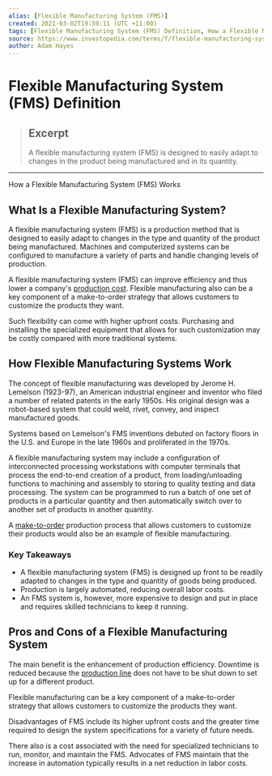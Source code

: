 ```yaml
---
alias: [Flexible Manufacturing System (FMS)]
created: 2021-03-02T19:59:11 (UTC +11:00)
tags: [Flexible Manufacturing System (FMS) Definition, How a Flexible Manufacturing System (FMS) Works]
source: https://www.investopedia.com/terms/f/flexible-manufacturing-system.asp
author: Adam Hayes
---
```


# Flexible Manufacturing System (FMS) Definition

> ## Excerpt
> A flexible manufacturing system (FMS) is designed to easily adapt to changes in the product being manufactured and in its quantity.

---

How a Flexible Manufacturing System (FMS) Works
## What Is a Flexible Manufacturing System?

A flexible manufacturing system (FMS) is a production method that is designed to easily adapt to changes in the type and quantity of the product being manufactured. Machines and computerized systems can be configured to manufacture a variety of parts and handle changing levels of production.

A flexible manufacturing system (FMS) can improve efficiency and thus lower a company's [production cost](https://www.investopedia.com/terms/p/production-cost.asp). Flexible manufacturing also can be a key component of a make-to-order strategy that allows customers to customize the products they want.

Such flexibility can come with higher upfront costs. Purchasing and installing the specialized equipment that allows for such customization may be costly compared with more traditional systems.

## How Flexible Manufacturing Systems Work

The concept of flexible manufacturing was developed by Jerome H. Lemelson (1923-97), an American industrial engineer and inventor who filed a number of related patents in the early 1950s. His original design was a robot-based system that could weld, rivet, convey, and inspect manufactured goods.

Systems based on Lemelson's FMS inventions debuted on factory floors in the U.S. and Europe in the late 1960s and proliferated in the 1970s.

A flexible manufacturing system may include a configuration of interconnected processing workstations with computer terminals that process the end-to-end creation of a product, from loading/unloading functions to machining and assembly to storing to quality testing and data processing. The system can be programmed to run a batch of one set of products in a particular quantity and then automatically switch over to another set of products in another quantity.

A [make-to-order](https://www.investopedia.com/terms/m/make-to-order.asp) production process that allows customers to customize their products would also be an example of flexible manufacturing.

### Key Takeaways

-   A flexible manufacturing system (FMS) is designed up front to be readily adapted to changes in the type and quantity of goods being produced.
-   Production is largely automated, reducing overall labor costs.
-   An FMS system is, however, more expensive to design and put in place and requires skilled technicians to keep it running.

## Pros and Cons of a Flexible Manufacturing System

The main benefit is the enhancement of production efficiency. Downtime is reduced because the [production line](https://www.investopedia.com/terms/p/product-line.asp) does not have to be shut down to set up for a different product.

Flexible manufacturing can be a key component of a make-to-order strategy that allows customers to customize the products they want.

Disadvantages of FMS include its higher upfront costs and the greater time required to design the system specifications for a variety of future needs.

There also is a cost associated with the need for specialized technicians to run, monitor, and maintain the FMS. Advocates of FMS maintain that the increase in automation typically results in a net reduction in labor costs.
